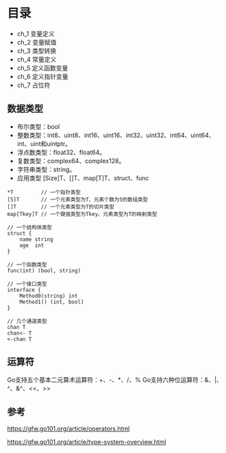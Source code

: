 # 目录
- ch_1 变量定义
- ch_2 变量赋值
- ch_3 类型转换
- ch_4 常量定义
- ch_5 定义函数变量
- ch_6 定义指针变量
- ch_7 占位符

## 数据类型
- 布尔类型：bool
- 整数类型：int8、uint8、int16、uint16、int32、uint32、int64、uint64、int、uint和uintptr。
- 浮点数类型：float32、float64。
- 复数类型：complex64、complex128。
- 字符串类型：string。
- 应用类型 [Size]T、[]T、map[T]T、struct、func

```bigquery
*T         // 一个指针类型
[5]T       // 一个元素类型为T、元素个数为5的数组类型
[]T        // 一个元素类型为T的切片类型
map[Tkey]T // 一个键值类型为Tkey、元素类型为T的映射类型

// 一个结构体类型
struct {
	name string
	age  int
}

// 一个函数类型
func(int) (bool, string)

// 一个接口类型
interface {
	Method0(string) int
	Method1() (int, bool)
}

// 几个通道类型
chan T
chan<- T
<-chan T
```
## 运算符
Go支持五个基本二元算术运算符：+、-、*、/、%
Go支持六种位运算符：&、|、^、&^、<<、>>


## 参考
https://gfw.go101.org/article/operators.html

https://gfw.go101.org/article/type-system-overview.html



